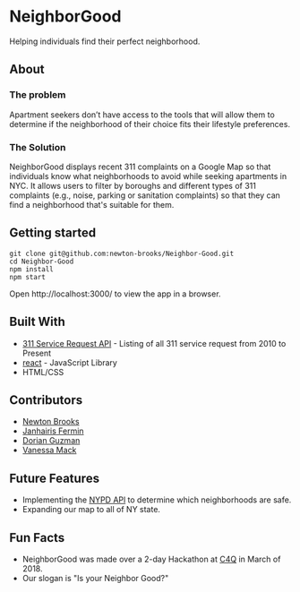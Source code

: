
# NeighborGood
Helping individuals find their perfect neighborhood.

## About 
 ### The problem
Apartment seekers don’t have access to the tools that will allow them to determine if the neighborhood of their choice fits their lifestyle preferences.

###  The Solution
NeighborGood displays recent 311 complaints on a Google Map so that individuals know what neighborhoods to avoid while seeking apartments in NYC. It allows users to filter by boroughs and different types of 311 complaints (e.g., noise, parking or sanitation complaints)  so that they can find a neighborhood that's suitable for them. 

## Getting started
```
git clone git@github.com:newton-brooks/Neighbor-Good.git
cd Neighbor-Good
npm install
npm start
```
Open http://localhost:3000/ to view the app in a browser.




## Built With

* [311 Service Request API](https://data.cityofnewyork.us/Social-Services/311-Service-Requests-from-2010-to-Present/erm2-nwe9) - Listing of all 311 service request from 2010 to Present
* [react](https://reactjs.org/) - JavaScript Library
* HTML/CSS


## Contributors

* [Newton Brooks](https://github.com/newton-brooks)
* [Janhairis Fermin](https://github.com/Janhairis)
* [Dorian Guzman](https://github.com/doriguzman)
* [Vanessa Mack](https://github.com/Vmack)

## Future Features
* Implementing the [NYPD APl](https://data.cityofnewyork.us/Public-Safety/NYPD-Complaint-Data-Current-YTD/5uac-w243) to determine which neighborhoods are safe.
* Expanding our map to all of NY state.


## Fun Facts
* NeighborGood was made over a 2-day Hackathon at [C4Q](https://www.c4q.nyc/) in March of 2018. 
* Our slogan is "Is your Neighbor Good?"

